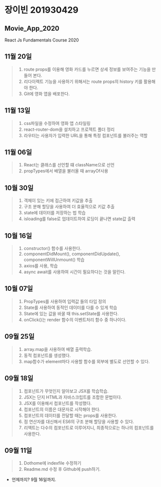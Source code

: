 # 장이빈 201930429
## Movie_App_2020
React Js Fundamentals Course 2020

## 11월 20일
> 1. route props를 이용해 영화 카드를 누르면 상세 정보를 보여주는 기능을 만들어 본다.
> 2. 리다이렉트 기능을 사용하기 위해서는 route props의 history 키를 활용해야 한다.
> 3. Git에 영화 앱을 배포한다.

## 11월 13일
> 1. css파일을 수정하여 영화 앱 스타일링
> 2. react-router-dom을 설치하고 프로젝트 폴더 정리
> 3. 라우터는 사용자가 입력한 URL을 통해 특정 컴포넌트를 불러주는 역할

## 11월 06일 
> 1. React는 클래스를 선언할 떄 className으로 선언
> 2. propTypes에서 배열을 불러올 때 arrayOf사용

## 10월 30일
> 1. 객체이 있는 키에 접근하여 키값을 추출
> 2. 구조 분해 할당을 사용하여 더 효율적으로 키값 추출
> 3. state에 데이터를 저장하는 법 학습
> 4. isloading를 false로 업데이트하여 로딩이 끝나면 state값 출력

## 10월 16일
> 1. constructor() 함수를 사용한다.
> 2. componentDidMount(), componentDidUpdate(), componentWillUnmount() 학습
> 3. axios를 사용, 학습
> 4. async await를 사용하여 시간이 필요하다는 것을 말린다.

## 10월 07일
> 1. PropTypes를 사용하여 입력값 들의 타입 정의
> 2. State를 사용하여 동적인 데이터를 다를 수 있게 학습
> 3. State에 있는 값을 바꿀 때 this.setState를 사용한다.
> 4. onClick()는 render 함수의 이벤트처리 함수 중 하나이다.

## 09월 25일
> 1. array.map을 사용하여 배열 출력학습.
> 2. 동적 컴포넌트를 생성했다.
> 3. map함수가 element마다 사용할 함수를 외부에 별도로 선언할 수 있다.

## 09월 18일
> 1. 컴포넌트가 무엇인지 알아보고 JSX를 학습학습.
> 2. JSX는 단지 HTML과 자바스크립트를 조합한 문법이다.
> 3. JSX를 이용해서 컴포넌트를 작성했다.
> 4. 컴포넌트의 이름은 대문자로 시작해야 한다.
> 5. 컴포넌트의 데이터를 전달할 때는 props를 사용한다.
> 6. 점 연산자를 대신해서 ES6의 구조 분해 할당을 사용할 수 있다.
> 7. 리액트는 다수의 컴포넌트로 이루어지니, 최종적으로는 하나의 컴포넌트를 사용한다.

## 09월 11일
> 1. Dothome에 indexfile 수정하기
> 2. Readme.md 수정 후 Github에 push하기.
* 언제까지? 9월 16일까지.